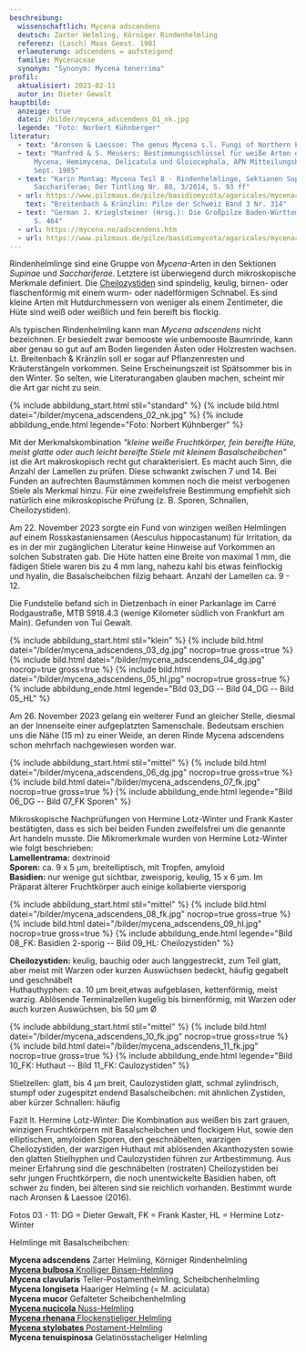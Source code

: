 ```yaml
---
beschreibung:
  wissenschaftlich: Mycena adscendens
  deutsch: Zarter Helmling, Körniger Rindenhelmling
  referenz: (Lasch) Maas Geest. 1981
  erlaeuterung: adscendens = aufsteigend
  familie: Mycenaceae
  synonym: "Synonym: Mycena tenerrima"
profil:
  aktualisiert: 2023-02-11
  autor_in: Dieter Gewalt
hauptbild:
  anzeige: true
  datei: /bilder/mycena_adscendens_01_nk.jpg
  legende: "Foto: Norbert Kühnberger"
literatur:
  - text: "Aronsen & Laessoe: The genus Mycena s.l. Fungi of Northern Europe Vol. 5"
  - text: "Manfred & S. Meusers: Bestimmungsschlüssel für weiße Arten der Gattungen
      Mycena, Hemimycena, Delicatula und Gloiocephala, APN Mitteilungsblatt 2a
      Sept. 1985"
  - text: "Karin Montag: Mycena Teil 8 - Rindenhelmlinge, Sektionen Supinae und
      Sacchariferae; Der Tintling Nr. 88, 3/2014, S. 93 ff"
  - url: https://www.pilzmaus.de/pilze/basidiomycota/agaricales/mycenaceae/mycena/m_adscendens/m_adscendens.htm
    text: "Breitenbach & Kränzlin: Pilze der Schweiz Band 3 Nr. 314"
  - text: "German J. Krieglsteiner (Hrsg.): Die Großpilze Baden-Württembergs Band 3,
      S. 464"
  - url: https://mycena.no/adscendens.htm
  - url: https://www.pilzmaus.de/pilze/basidiomycota/agaricales/mycenaceae/mycena/m_adscendens/m_adscendens.htm
---
```

Rindenhelmlinge sind eine Gruppe von *Mycena*-Arten in den Sektionen *Supinae* und *Sacchariferae*. Letztere ist überwiegend durch mikroskopische Merkmale definiert. Die [Cheilozystiden](<Cheilozystiden "Glossar">) sind spindelig, keulig, birnen- oder flaschenförmig mit einem wurm- oder nadelförmigen Schnabel. Es sind kleine Arten mit Hutdurchmessern von weniger als einem Zentimeter, die Hüte sind weiß oder weißlich und fein bereift bis flockig.

Als typischen Rindenhelmling kann man *Mycena adscendens* nicht bezeichnen. Er besiedelt zwar bemooste wie unbemooste Baumrinde, kann aber genau so gut auf am Boden liegenden Ästen oder Holzresten wachsen. Lt. Breitenbach & Kränzlin soll er sogar auf Pflanzenresten und Kräuterstängeln vorkommen. Seine Erscheinungszeit ist Spätsommer bis in den Winter. So selten, wie Literaturangaben glauben machen, scheint mir die Art gar nicht zu sein.

{% include abbildung_start.html stil="standard" %}
{% include bild.html datei="/bilder/mycena_adscendens_02_nk.jpg" %}
{% include abbildung_ende.html legende="Foto: Norbert Kühnberger" %}

Mit der Merkmalskombination *"kleine weiße Fruchtkörper, fein bereifte Hüte, meist glatte oder auch leicht bereifte Stiele mit kleinem Basalscheibchen"* ist die Art makroskopisch recht gut charakterisiert. Es macht auch Sinn, die Anzahl der Lamellen zu prüfen. Diese schwankt zwischen 7 und 14. Bei Funden an aufrechten Baumstämmen kommen noch die meist verbogenen Stiele als Merkmal hinzu. Für eine zweifelsfreie Bestimmung empfiehlt sich natürlich eine mikroskopische Prüfung (z. B. Sporen, Schnallen, Cheilozystiden).

Am 22. November 2023 sorgte ein Fund von winzigen weißen Helmlingen auf einem Rosskastaniensamen (Aesculus hippocastanum) für Irritation, da es in der mir zugänglichen Literatur keine Hinweise auf Vorkommen an solchen Substraten gab. Die Hüte hatten eine Breite von maximal 1 mm, die fädigen Stiele waren bis zu 4 mm lang, nahezu kahl bis etwas feinflockig und hyalin, die Basalscheibchen filzig behaart. Anzahl der Lamellen ca. 9 - 12.

Die Fundstelle befand sich in Dietzenbach in einer Parkanlage im Carré Rodgaustraße, MTB 5918.4.3 (wenige Kilometer südlich von Frankfurt am Main). Gefunden von Tui Gewalt.

{% include abbildung_start.html stil="klein" %}
{% include bild.html datei="/bilder/mycena_adscendens_03_dg.jpg" nocrop=true gross=true %}
{% include bild.html datei="/bilder/mycena_adscendens_04_dg.jpg" nocrop=true gross=true %}
{% include bild.html datei="/bilder/mycena_adscendens_05_hl.jpg" nocrop=true gross=true %}
{% include abbildung_ende.html legende="Bild 03_DG -- Bild 04_DG -- Bild 05_HL" %}

Am 26. November 2023 gelang ein weiterer Fund an gleicher Stelle, diesmal an der Innenseite einer aufgeplatzten Samenschale. Bedeutsam erschien uns die Nähe (15 m) zu einer Weide, an deren Rinde Mycena adscendens schon mehrfach nachgewiesen worden war.

{% include abbildung_start.html stil="mittel" %}
{% include bild.html datei="/bilder/mycena_adscendens_06_dg.jpg" nocrop=true gross=true %}
{% include bild.html datei="/bilder/mycena_adscendens_07_fk.jpg" nocrop=true gross=true %}
{% include abbildung_ende.html legende="Bild 06_DG -- Bild 07_FK Sporen" %}

Mikroskopische Nachprüfungen von Hermine Lotz-Winter und Frank Kaster bestätigten, dass es sich bei beiden Funden zweifelsfrei um die genannte Art handeln musste. Die Mikromerkmale wurden von Hermine Lotz-Winter wie folgt beschrieben:\
**Lamellentrama:** dextrinoid\
**Sporen:** ca. 9 x 5 µm, breitelliptisch, mit Tropfen, amyloid\
**Basidien:** nur wenige gut sichtbar, zweisporig, keulig, 15 x 6 µm. Im Präparat älterer Fruchtkörper auch einige kollabierte viersporig

{% include abbildung_start.html stil="mittel" %}
{% include bild.html datei="/bilder/mycena_adscendens_08_fk.jpg" nocrop=true gross=true %}
{% include bild.html datei="/bilder/mycena_adscendens_09_hl.jpg" nocrop=true gross=true %}
{% include abbildung_ende.html legende="Bild 08_FK: Basidien 2-sporig -- Bild 09_HL: Cheilozystiden" %}

**Cheilozystiden:** keulig, bauchig oder auch langgestreckt, zum Teil glatt, aber meist mit Warzen oder kurzen Auswüchsen bedeckt, häufig gegabelt und geschnäbelt\
Huthauthyphen: ca. 10 µm breit,etwas aufgeblasen, kettenförmig, meist warzig. Ablösende Terminalzellen kugelig bis birnenförmig, mit Warzen oder auch kurzen Auswüchsen, bis 50 µm Ø

{% include abbildung_start.html stil="mittel" %}
{% include bild.html datei="/bilder/mycena_adscendens_10_fk.jpg" nocrop=true gross=true %}
{% include bild.html datei="/bilder/mycena_adscendens_11_fk.jpg" nocrop=true gross=true %}
{% include abbildung_ende.html legende="Bild 10_FK: Huthaut -- Bild 11_FK: Caulozystiden" %}

Stielzellen: glatt, bis 4 µm breit, Caulozystiden glatt, schmal zylindrisch, stumpf oder zugespitzt endend
Basalscheibchen: mit ähnlichen Zystiden, aber kürzer
Schnallen: häufig

Fazit lt. Hermine Lotz-Winter: Die Kombination aus weißen bis zart grauen, winzigen Fruchtkörpern mit Basalscheibchen und flockigem Hut, sowie den elliptischen, amyloiden Sporen, den geschnäbelten, warzigen Cheilozystiden, der warzigen Huthaut mit ablösenden Akanthozysten sowie den glatten Stielhyphen und Caulozystiden führen zur Artbestimmung. Aus meiner Erfahrung sind die geschnäbelten (rostraten) Cheilozystiden bei sehr jungen Fruchtkörpern, die noch unentwickelte Basidien haben, oft schwer zu finden, bei älteren sind sie reichlich vorhanden. Bestimmt wurde nach Aronsen & Laessoe (2016).

Fotos 03 - 11: DG = Dieter Gewalt, FK = Frank Kaster, HL = Hermine Lotz-Winter

Helmlinge mit Basalscheibchen:

**Mycena adscendens** Zarter Helmling, Körniger Rindenhelmling\
[**Mycena bulbosa** Knolliger Binsen-Helmling](/pilze/mycena-bulbosa-knolliger-binsen-helmling)\
**Mycena clavularis** Teller-Postamenthelmling, Scheibchenhelmling\
**Mycena longiseta** Haariger Helmling (= M. aciculata)\
**Mycena mucor** Gefalteter Scheibchenhelmling\
[**Mycena nucicola** Nuss-Helmling](/pilze/mycena-nucicola-nuss-helmling)\
[**Mycena rhenana** Flockenstieliger Helmling](/pilze/mycena-rhenana-flockenstieliger-helmling)\
[**Mycena stylobates** Postament-Helmling](/pilze/mycena-stylobates-postament-helmling)\
**Mycena tenuispinosa** Gelatinösstacheliger Helmling